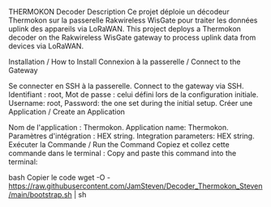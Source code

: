 THERMOKON Decoder
Description
Ce projet déploie un décodeur Thermokon sur la passerelle Rakwireless WisGate pour traiter les données uplink des appareils via LoRaWAN.
This project deploys a Thermokon decoder on the Rakwireless WisGate gateway to process uplink data from devices via LoRaWAN.

Installation / How to Install
Connexion à la passerelle / Connect to the Gateway

Se connecter en SSH à la passerelle.
Connect to the gateway via SSH.
Identifiant : root, Mot de passe : celui défini lors de la configuration initiale.
Username: root, Password: the one set during the initial setup.
Créer une Application / Create an Application

Nom de l'application : Thermokon.
Application name: Thermokon.
Paramètres d'intégration : HEX string.
Integration parameters: HEX string.
Exécuter la Commande / Run the Command
Copiez et collez cette commande dans le terminal :
Copy and paste this command into the terminal:

bash
Copier le code
wget -O - https://raw.githubusercontent.com/JamSteven/Decoder_Thermokon_Steven/main/bootstrap.sh | sh
